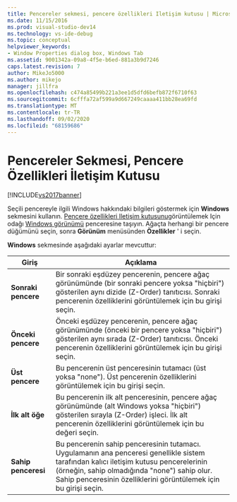 ```yaml
---
title: Pencereler sekmesi, pencere özellikleri Iletişim kutusu | Microsoft Docs
ms.date: 11/15/2016
ms.prod: visual-studio-dev14
ms.technology: vs-ide-debug
ms.topic: conceptual
helpviewer_keywords:
- Window Properties dialog box, Windows Tab
ms.assetid: 9001342a-09a8-4f5e-b6ed-881a3b9d7246
caps.latest.revision: 7
author: MikeJo5000
ms.author: mikejo
manager: jillfra
ms.openlocfilehash: c474a85499b221a3ee1d5dfd6befb872f6710f63
ms.sourcegitcommit: 6cfffa72af599a9d667249caaaa411bb28ea69fd
ms.translationtype: MT
ms.contentlocale: tr-TR
ms.lasthandoff: 09/02/2020
ms.locfileid: "68159686"
---
```

# <a name="windows-tab-window-properties-dialog-box"></a>Pencereler Sekmesi, Pencere Özellikleri İletişim Kutusu
[!INCLUDE[vs2017banner](../includes/vs2017banner.md)]

Seçili pencereyle ilgili Windows hakkındaki bilgileri göstermek için **Windows** sekmesini kullanın. [Pencere özellikleri Iletişim kutusunu](../debugger/window-properties-dialog-box.md)görüntülemek Için odağı [Windows görünümü](../debugger/windows-view.md) penceresine taşıyın. Ağaçta herhangi bir pencere düğümünü seçin, sonra **Görünüm** menüsünden **Özellikler** ' i seçin.  
  
 **Windows** sekmesinde aşağıdaki ayarlar mevcuttur:  
  
|Giriş|Açıklama|  
|-----------|-----------------|  
|**Sonraki pencere**|Bir sonraki eşdüzey pencerenin, pencere ağaç görünümünde (bir sonraki pencere yoksa "hiçbiri") gösterilen aynı dizide (Z-Order) tanıtıcısı. Sonraki pencerenin özelliklerini görüntülemek için bu girişi seçin.|  
|**Önceki pencere**|Önceki eşdüzey pencerenin, pencere ağaç görünümünde (önceki bir pencere yoksa "hiçbiri") gösterilen aynı sırada (Z-Order) tanıtıcısı. Önceki pencerenin özelliklerini görüntülemek için bu girişi seçin.|  
|**Üst pencere**|Bu pencerenin üst penceresinin tutamacı (üst yoksa "none"). Üst pencerenin özelliklerini görüntülemek için bu girişi seçin.|  
|**İlk alt öğe**|Bu pencerenin ilk alt penceresinin, pencere ağaç görünümünde (alt Windows yoksa "hiçbiri") gösterilen sırayla (Z-Order) işleci. İlk alt pencerenin özelliklerini görüntülemek için bu değeri seçin.|  
|**Sahip penceresi**|Bu pencerenin sahip penceresinin tutamacı. Uygulamanın ana penceresi genellikle sistem tarafından kalıcı iletişim kutusu pencerelerinin (örneğin, sahip olmadığında "none") sahip olur. Sahip penceresinin özelliklerini görüntülemek için bu girişi seçin.|

